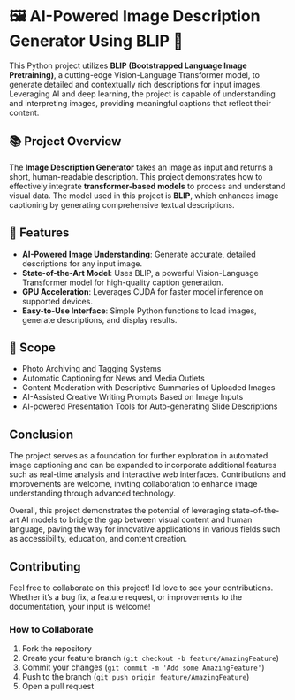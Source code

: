 # 🖼️ AI-Powered Image Description Generator Using BLIP 🤖

This Python project utilizes **BLIP (Bootstrapped Language Image Pretraining)**, a cutting-edge Vision-Language Transformer model, to generate detailed and contextually rich descriptions for input images. Leveraging AI and deep learning, the project is capable of understanding and interpreting images, providing meaningful captions that reflect their content.

## 📚 Project Overview

The **Image Description Generator** takes an image as input and returns a short, human-readable description. This project demonstrates how to effectively integrate **transformer-based models** to process and understand visual data. The model used in this project is **BLIP**, which enhances image captioning by generating comprehensive textual descriptions.

## 🚀 Features

- **AI-Powered Image Understanding**: Generate accurate, detailed descriptions for any input image.
- **State-of-the-Art Model**: Uses BLIP, a powerful Vision-Language Transformer model for high-quality caption generation.
- **GPU Acceleration**: Leverages CUDA for faster model inference on supported devices.
- **Easy-to-Use Interface**: Simple Python functions to load images, generate descriptions, and display results.

## 📌 Scope

- Photo Archiving and Tagging Systems
- Automatic Captioning for News and Media Outlets
- Content Moderation with Descriptive Summaries of Uploaded Images
- AI-Assisted Creative Writing Prompts Based on Image Inputs
- AI-powered Presentation Tools for Auto-generating Slide Descriptions

## Conclusion

The project serves as a foundation for further exploration in automated image captioning and can be expanded to incorporate additional features such as real-time analysis and interactive web interfaces. Contributions and improvements are welcome, inviting collaboration to enhance image understanding through advanced technology.

Overall, this project demonstrates the potential of leveraging state-of-the-art AI models to bridge the gap between visual content and human language, paving the way for innovative applications in various fields such as accessibility, education, and content creation.


## Contributing

Feel free to collaborate on this project! I’d love to see your contributions. Whether it’s a bug fix, a feature request, or improvements to the documentation, your input is welcome!

### How to Collaborate

1. Fork the repository
2. Create your feature branch (`git checkout -b feature/AmazingFeature`)
3. Commit your changes (`git commit -m 'Add some AmazingFeature'`)
4. Push to the branch (`git push origin feature/AmazingFeature`)
5. Open a pull request
